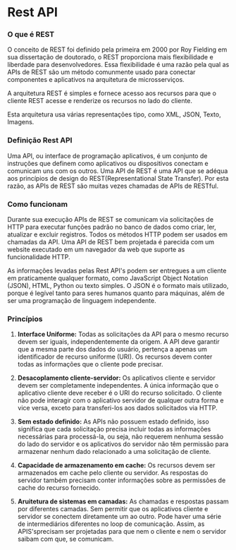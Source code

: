 # Rest API

### O que é REST

O conceito de REST foi definido pela primeira em 2000 por Roy Fielding em sua dissertação de doutorado, o REST proporciona mais flexibilidade e liberdade para desenvolvedores. Essa flexibilidade é uma razão pela qual as APIs de REST são um método comunmente usado para conectar componentes e aplicativos na arquitetura de microsserviços.

A arquitetura REST é simples e fornece acesso aos recursos para que o cliente REST acesse e renderize os recursos no lado do cliente.

Esta arquitetura usa várias representações tipo, como XML, JSON, Texto, Imagens.

### Definição Rest API

Uma API, ou interface de programação aplicativos, é um conjunto de instruções que definem como aplicativos ou dispositivos conectam e comunicam uns com os outros. Uma API de REST é uma API que se adéqua aos princípios de design do REST(Representational State Transfer). Por esta razão, as APIs de REST são muitas vezes chamadas de APIs de RESTful.

### Como funcionam

Durante sua execução APIs de REST se comunicam via solicitações de HTTP para executar funções padrão no banco de dados como criar, ler, atualizar e excluir registros. Todos os métodos HTTP podem ser usados em chamadas da API. Uma API de REST bem projetada é parecida com um website executado em um navegador da web que suporte as funcionalidade HTTP.

As informações levadas pelas Rest API's podem ser entregues a um cliente em praticamente qualquer formato, como JavaScript Object Notation (JSON), HTML, Python ou texto simples. O JSON é o formato mais utilizado, porque é legível tanto para seres humanos quanto para máquinas, além de ser uma programação de linguagem independente.

### Princípios

  1. **Interface Uniforme:**  Todas as solicitações da API para o mesmo recurso devem ser iguais, independentemente da origem. A API deve garantir que a mesma parte dos dados do usuário, pertença a apenas um identificador de recurso uniforme (URI). Os recursos devem conter todas as informações que o cliente pode precisar.

  2.  **Desacoplamento cliente-servidor:** Os aplicativos cliente e servidor devem ser completamente independentes. A única informação que o aplicativo cliente deve receber é o URI do recurso solicitado. O cliente não pode interagir com o aplicativo servidor de qualquer outra forma e vice versa, exceto para transferi-los aos dados solicitados via HTTP.

  3.  **Sem estado definido:** As APIs não possuem estado definido, isso significa que cada solicitação precisa incluir todas as informações necessárias para processá-la, ou seja, não requerem nenhuma sessão do lado do servidor e os aplicativos do servidor não têm permissão para armazenar nenhum dado relacionado a uma solicitação de cliente.

  4.  **Capacidade de armazenamento em cache:** Os recursos devem ser armazenados em cache pelo cliente ou servidor. As respostas do servidor também precisam conter informações sobre as permissões de cache do recurso fornecido.

  5.  **Aruitetura de sistemas em camadas:** As chamadas e respostas passam por diferentes camadas. Sem permitir que os aplicativos cliente e servidor se conectem diretamente um ao outro. Pode haver uma série de intermediários diferentes no loop de comunicação. Assim, as APIS'sprecisam ser projetadas para que nem o cliente e nem o servidor saibam com que, se comunicam.
